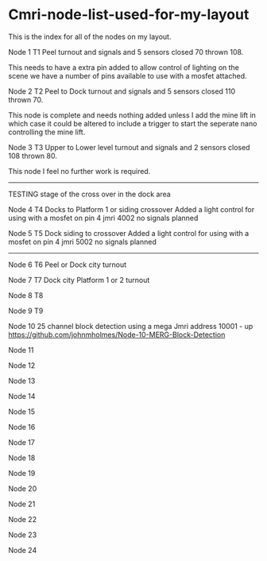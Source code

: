 # Cmri-node-list-used-for-my-layout
This is the index for all of the nodes on my layout.

Node 1 T1 Peel turnout and signals and 5 sensors closed 70 thrown 108.
  
  This needs to have a extra pin added to allow control of lighting on the scene we have a number of pins available to use with a mosfet attached.

Node 2 T2 Peel to Dock turnout and signals and 5 sensors closed 110 thrown 70.
  
  This node is complete and needs nothing added unless I add the mine lift in which case it could be altered to include a trigger to start the seperate nano             controlling the mine lift.

Node 3 T3 Upper to Lower level turnout  and signals and 2 sensors closed 108 thrown 80.
  
  This node I feel no further work is required.

-------------
TESTING stage of the cross over in the dock area

Node 4 T4 Docks to Platform 1 or siding crossover Added a light control for using with a mosfet on pin 4 jmri 4002 no signals planned

Node 5 T5 Dock siding to crossover Added a light control for using with a mosfet on pin 4 jmri 5002 no signals planned

-------------

Node 6 T6 Peel or Dock city turnout

Node 7 T7 Dock city Platform 1 or 2 turnout

Node 8 T8 

Node 9 T9 

Node 10 25 channel block detection using a mega Jmri address 10001 - up https://github.com/johnmholmes/Node-10-MERG-Block-Detection

Node 11

Node 12

Node 13

Node 14

Node 15

Node 16

Node 17

Node 18

Node 19

Node 20

Node 21

Node 22

Node 23

Node 24
